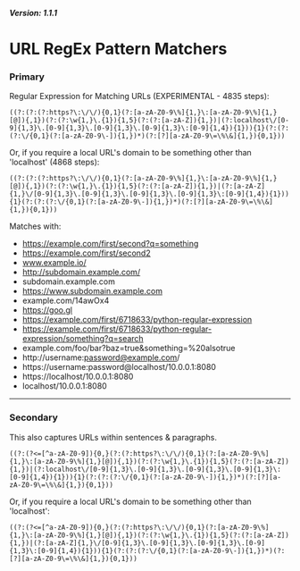 ***Version: 1.1.1***

# URL RegEx Pattern Matchers

### Primary
Regular Expression for Matching URLs (EXPERIMENTAL - 4835 steps):
```
((?:(?:(?:https?\:\/\/){0,1}(?:[a-zA-Z0-9\%]{1,}\:[a-zA-Z0-9\%]{1,}[@]){,1})(?:(?:\w{1,}\.{1}){1,5}(?:(?:[a-zA-Z]){1,})|(?:localhost\/[0-9]{1,3}\.[0-9]{1,3}\.[0-9]{1,3}\.[0-9]{1,3}\:[0-9]{1,4}){1})){1}(?:(?:(?:\/{0,1}(?:[a-zA-Z0-9\-]){1,})*)(?:[?][a-zA-Z0-9\=\%\&]{1,}){0,1}))
```

Or, if you require a local URL's domain to be something other than 'localhost' (4868 steps):
```
((?:(?:(?:https?\:\/\/){0,1}(?:[a-zA-Z0-9\%]{1,}\:[a-zA-Z0-9\%]{1,}[@]){,1})(?:(?:\w{1,}\.{1}){1,5}(?:(?:[a-zA-Z]){1,})|(?:[a-zA-Z]{1,}\/[0-9]{1,3}\.[0-9]{1,3}\.[0-9]{1,3}\.[0-9]{1,3}\:[0-9]{1,4}){1})){1}(?:(?:(?:\/{0,1}(?:[a-zA-Z0-9\-]){1,})*)(?:[?][a-zA-Z0-9\=\%\&]{1,}){0,1}))
```


Matches with:
- https://example.com/first/second?q=something
- https://example.com/first/second2
- www.example.io/
- http://subdomain.example.com/
- subdomain.example.com
- https://www.subdomain.example.com
- example.com/14awOx4
- https://goo.gl
- https://example.com/first/6718633/python-regular-expression
- https://example.com/first/6718633/python-regular-expression/something?q=search
- example.com/foo/bar?baz=true&something=%20alsotrue
- http://username:password@example.com/
- https://username:password@localhost/10.0.0.1:8080
- https://localhost/10.0.0.1:8080
- localhost/10.0.0.1:8080

---
### Secondary
This also captures URLs within sentences & paragraphs.
```
((?:(?<=[^a-zA-Z0-9]){0,}(?:(?:https?\:\/\/){0,1}(?:[a-zA-Z0-9\%]{1,}\:[a-zA-Z0-9\%]{1,}[@]){,1})(?:(?:\w{1,}\.{1}){1,5}(?:(?:[a-zA-Z]){1,})|(?:localhost\/[0-9]{1,3}\.[0-9]{1,3}\.[0-9]{1,3}\.[0-9]{1,3}\:[0-9]{1,4}){1})){1}(?:(?:(?:\/{0,1}(?:[a-zA-Z0-9\-]){1,})*)(?:[?][a-zA-Z0-9\=\%\&]{1,}){0,1}))
```

Or, if you require a local URL's domain to be something other than 'localhost':
```
((?:(?<=[^a-zA-Z0-9]){0,}(?:(?:https?\:\/\/){0,1}(?:[a-zA-Z0-9\%]{1,}\:[a-zA-Z0-9\%]{1,}[@]){,1})(?:(?:\w{1,}\.{1}){1,5}(?:(?:[a-zA-Z]){1,})|(?:[a-zA-Z]{1,}\/[0-9]{1,3}\.[0-9]{1,3}\.[0-9]{1,3}\.[0-9]{1,3}\:[0-9]{1,4}){1})){1}(?:(?:(?:\/{0,1}(?:[a-zA-Z0-9\-]){1,})*)(?:[?][a-zA-Z0-9\=\%\&]{1,}){0,1}))
```
